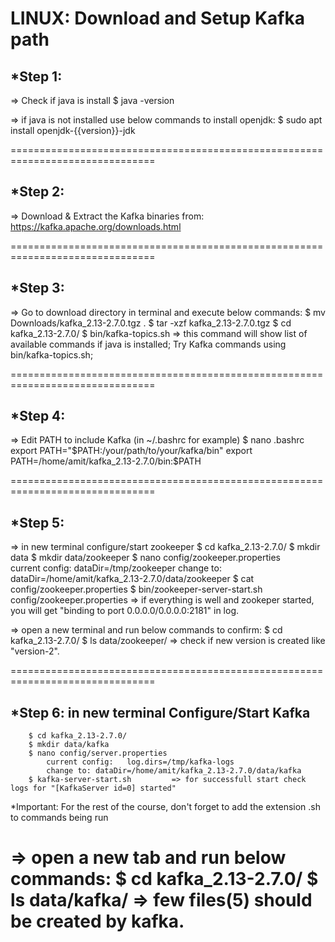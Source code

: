 
# LINUX: Download and Setup Kafka path

## *Step 1: 
=>	Check if java is install
		$ java -version

=>	if java is not installed use below commands to install openjdk:
		$ sudo apt install openjdk-{{version}}-jdk 
		
===============================================================================
## *Step 2: 
=>	Download & Extract the Kafka binaries from: https://kafka.apache.org/downloads.html

===============================================================================
## *Step 3: 
=>	Go to download directory in terminal and execute below commands:
		$ mv Downloads/kafka_2.13-2.7.0.tgz .
		$ tar -xzf kafka_2.13-2.7.0.tgz
		$ cd kafka_2.13-2.7.0/
		$ bin/kafka-topics.sh			=>	this command will show list of available commands if java is installed;	Try Kafka commands using bin/kafka-topics.sh;
		
===============================================================================
## *Step 4: 
=> Edit PATH to include Kafka (in ~/.bashrc for example)
		$ nano .bashrc		
			export PATH="$PATH:/your/path/to/your/kafka/bin"
			export PATH=/home/amit/kafka_2.13-2.7.0/bin:$PATH
			
===============================================================================
## *Step 5: 
=>	in new terminal configure/start zookeeper 
		$ cd kafka_2.13-2.7.0/
		$ mkdir data 
		$ mkdir data/zookeeper
		$ nano config/zookeeper.properties		
			current config:   dataDir=/tmp/zookeeper
			change to: dataDir=/home/amit/kafka_2.13-2.7.0/data/zookeeper
		$ cat config/zookeeper.properties
		$ bin/zookeeper-server-start.sh config/zookeeper.properties			=> if everything is well and zookeper started, you will get "binding to port 0.0.0.0/0.0.0.0:2181" in log. 
																								
=> 	open a new terminal and run below commands to confirm:
		$ cd kafka_2.13-2.7.0/
		$ ls data/zookeeper/			=> check if new version is created like "version-2".
		
===============================================================================		
## *Step 6: in new terminal Configure/Start Kafka 
		$ cd kafka_2.13-2.7.0/
		$ mkdir data/kafka
		$ nano config/server.properties
			current config:   log.dirs=/tmp/kafka-logs
			change to: dataDir=/home/amit/kafka_2.13-2.7.0/data/kafka
		$ kafka-server-start.sh			=> for successfull start check logs for "[KafkaServer id=0] started"

*Important: For the rest of the course, don't forget to add the extension .sh to commands being run

=> 	open a new tab and run below commands:
		$ cd kafka_2.13-2.7.0/
		$ ls data/kafka/			=> few files(5) should be created by kafka.
===============================================================================					




















